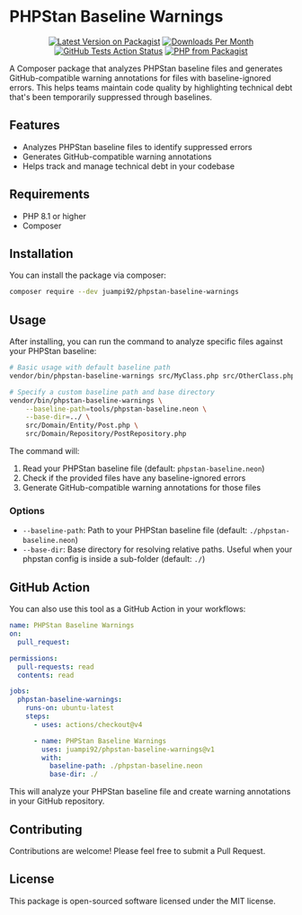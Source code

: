 # PHPStan Baseline Warnings

<p align="center">
    <a href="https://packagist.org/packages/juampi92/phpstan-baseline-warnings"><img src="https://img.shields.io/packagist/v/juampi92/phpstan-baseline-warnings.svg?style=flat-square" alt="Latest Version on Packagist"></a>
    <a href="https://packagist.org/packages/juampi92/phpstan-baseline-warnings"><img src="https://img.shields.io/packagist/dm/juampi92/phpstan-baseline-warnings.svg?style=flat-square" alt="Downloads Per Month"></a>
    <a href="https://github.com/juampi92/phpstan-baseline-warnings/actions?query=workflow%3Atests+branch%3Amain"><img src="https://img.shields.io/github/workflow/status/juampi92/phpstan-baseline-warnings/tests?label=tests&style=flat-square" alt="GitHub Tests Action Status"></a>
    <a href="https://packagist.org/packages/juampi92/phpstan-baseline-warnings"><img src="https://img.shields.io/packagist/php-v/juampi92/phpstan-baseline-warnings.svg?style=flat-square" alt="PHP from Packagist"></a>
</p>

A Composer package that analyzes PHPStan baseline files and generates GitHub-compatible warning annotations for files with baseline-ignored errors. This helps teams maintain code quality by highlighting technical debt that's been temporarily suppressed through baselines.

## Features

- Analyzes PHPStan baseline files to identify suppressed errors
- Generates GitHub-compatible warning annotations
- Helps track and manage technical debt in your codebase

## Requirements

- PHP 8.1 or higher
- Composer

## Installation

You can install the package via composer:

```bash
composer require --dev juampi92/phpstan-baseline-warnings
```

## Usage

After installing, you can run the command to analyze specific files against your PHPStan baseline:

```bash
# Basic usage with default baseline path
vendor/bin/phpstan-baseline-warnings src/MyClass.php src/OtherClass.php

# Specify a custom baseline path and base directory
vendor/bin/phpstan-baseline-warnings \
    --baseline-path=tools/phpstan-baseline.neon \
    --base-dir=../ \
    src/Domain/Entity/Post.php \
    src/Domain/Repository/PostRepository.php
```

The command will:
1. Read your PHPStan baseline file (default: `phpstan-baseline.neon`)
2. Check if the provided files have any baseline-ignored errors
3. Generate GitHub-compatible warning annotations for those files

### Options

- `--baseline-path`: Path to your PHPStan baseline file (default: `./phpstan-baseline.neon`)
- `--base-dir`: Base directory for resolving relative paths. Useful when your phpstan config is inside a sub-folder (default: `./`)

## GitHub Action

You can also use this tool as a GitHub Action in your workflows:

```yaml
name: PHPStan Baseline Warnings
on:
  pull_request:

permissions:
  pull-requests: read
  contents: read

jobs:
  phpstan-baseline-warnings:
    runs-on: ubuntu-latest
    steps:
      - uses: actions/checkout@v4

      - name: PHPStan Baseline Warnings
        uses: juampi92/phpstan-baseline-warnings@v1
        with:
          baseline-path: ./phpstan-baseline.neon
          base-dir: ./
```

This will analyze your PHPStan baseline file and create warning annotations in your GitHub repository.

## Contributing

Contributions are welcome! Please feel free to submit a Pull Request.

## License

This package is open-sourced software licensed under the MIT license.
